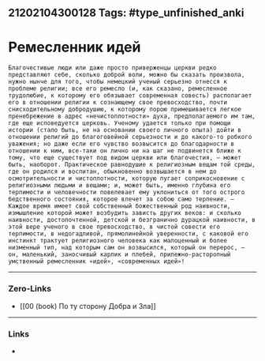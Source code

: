 21202104300128
Tags: #type_unfinished_anki
---
# Ремесленник идей

    Благочестивые люди или даже просто приверженцы церкви редко представляют себе, сколько доброй воли, можно бы сказать произвола, нужно нынче для того, чтобы немецкий ученый серьезно отнесся к проблеме религии; все его ремесло (и, как сказано, ремесленное трудолюбие, к которому его обязывает современная совесть) располагает его в отношении религии к сознающему свое превосходство, почти снисходительному добродушию, к которому порою примешивается легкое пренебрежение в адрес «нечистоплотности» духа, предполагаемого им там, где еще исповедуется церковь. Ученому удается только при помощи истории (стало быть, не на основании своего личного опыта) дойти в отношении религий до благоговейной серьезности и до какого-то робкого уважения; но даже если его чувство возвысится до благодарности в отношении к ним, все-таки он лично ни на шаг не подвинется ближе к тому, что еще существует под видом церкви или благочестия, – может быть, наоборот. Практическое равнодушие к религиозным вещам той среды, где он родился и воспитан, обыкновенно возвышается в нем до осмотрительности и чистоплотности, которую пугает соприкосновение с религиозными людьми и вещами; и, может быть, именно глубина его терпимости и человечности повелевает ему уклониться от того острого бедственного состояния, которое влечет за собою само терпение. – Каждое время имеет свой собственный божественный род наивности, измышление которой может возбудить зависть других веков: и сколько наивности, достопочтенной, детской и безгранично дурацкой наивности, в этой вере ученого в свое превосходство, в чистой совести его терпимости, в недогадливой, прямолинейной уверенности, с каковой его инстинкт трактует религиозного человека как малоценный и более низменный тип, над которым сам он возвысился, который он перерос, – он, маленький, заносчивый карлик и плебей, прилежно-расторопный умственный ремесленник «идей», «современных идей»!

---
### Zero-Links
- [[00 (book) По ту сторону Добра и Зла]]
---
### Links
-